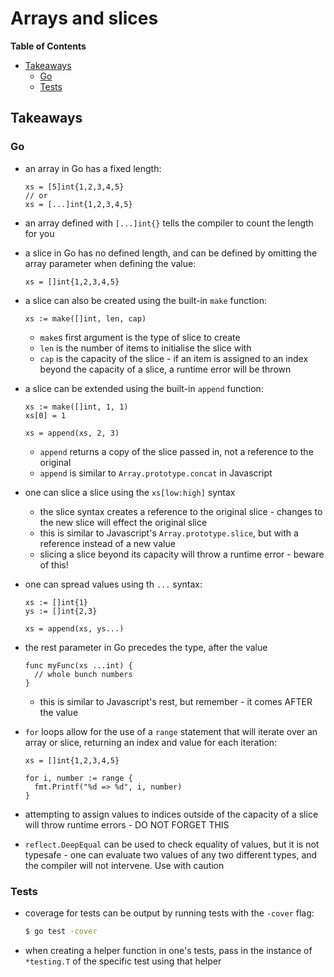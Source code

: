 # Arrays and slices

<!-- START doctoc generated TOC please keep comment here to allow auto update -->
<!-- DON'T EDIT THIS SECTION, INSTEAD RE-RUN doctoc TO UPDATE -->
**Table of Contents**

- [Takeaways](#takeaways)
  - [Go](#go)
  - [Tests](#tests)

<!-- END doctoc generated TOC please keep comment here to allow auto update -->

## Takeaways

### Go

- an array in Go has a fixed length:

    ```golang
    xs = [5]int{1,2,3,4,5}
    // or
    xs = [...]int{1,2,3,4,5}
    ```
- an array defined with `[...]int{}` tells the compiler to count the length for
    you
- a slice in Go has no defined length, and can be defined by omitting the array
    parameter when defining the value:

    ```golang
    xs = []int{1,2,3,4,5}
    ```
- a slice can also be created using the built-in `make` function:

    ```golang
    xs := make([]int, len, cap)
    ```

    - `make`s first argument is the type of slice to create
    - `len` is the number of items to initialise the slice with
    - `cap` is the capacity of the slice - if an item is assigned to an index
        beyond the capacity of a slice, a runtime error will be thrown
- a slice can be extended using the built-in `append` function:

    ```golang
    xs := make([]int, 1, 1)
    xs[0] = 1

    xs = append(xs, 2, 3)
    ```

    - `append` returns a copy of the slice passed in, not a reference to the
        original
    - `append` is similar to `Array.prototype.concat` in Javascript
- one can slice a slice using the `xs[low:high]` syntax
    - the slice syntax creates a reference to the original slice - changes to
        the new slice will effect the original slice
    - this is similar to Javascript's `Array.prototype.slice`, but with a
        reference instead of a new value
    - slicing a slice beyond its capacity will throw a runtime error - beware of
        this!
- one can spread values using th `...` syntax:

    ```golang
    xs := []int{1}
    ys := []int{2,3}

    xs = append(xs, ys...)
    ```
- the rest parameter in Go precedes the type, after the value

    ```golang
    func myFunc(xs ...int) {
      // whole bunch numbers
    }
    ```

    - this is similar to Javascript's rest, but remember - it comes AFTER the
        value
- `for` loops allow for the use of a `range` statement that will iterate over an
    array or slice, returning an index and value for each iteration:

    ```golang
    xs = []int{1,2,3,4,5}

    for i, number := range {
      fmt.Printf("%d => %d", i, number)
    }
    ```
- attempting to assign values to indices outside of the capacity of a slice will
    throw runtime errors - DO NOT FORGET THIS
- `reflect.DeepEqual` can be used to check equality of values, but it is not
    typesafe - one can evaluate two values of any two different types, and the
    compiler will not intervene. Use with caution


### Tests

- coverage for tests can be output by running tests with the `-cover` flag:

    ```bash
    $ go test -cover
    ```
- when creating a helper function in one's tests, pass in the instance of
    `*testing.T` of the specific test using that helper

